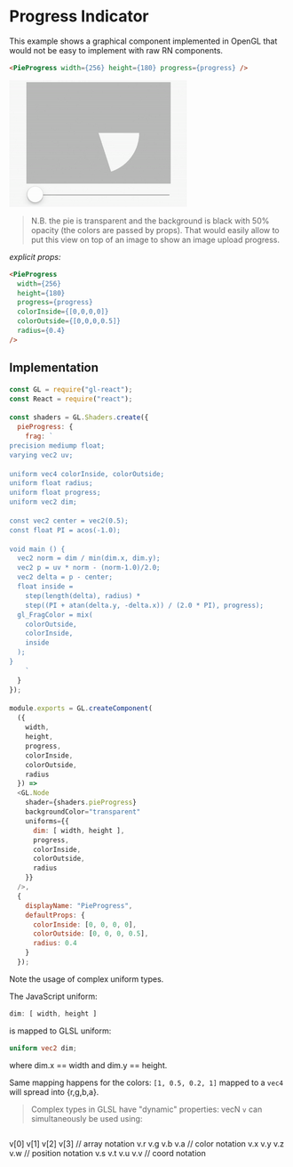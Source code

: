 # Progress Indicator

This example shows a graphical component implemented in OpenGL that would not be easy to implement with raw RN components.

```html
<PieProgress width={256} height={180} progress={progress} />
```

![](4.gif)

> N.B. the pie is transparent and the background is black with 50% opacity (the colors are passed by props). That would easily allow to put this view on top of an image to show an image upload progress.

*explicit props:*

```html
<PieProgress
  width={256}
  height={180}
  progress={progress}
  colorInside={[0,0,0,0]}
  colorOutside={[0,0,0,0.5]}
  radius={0.4}
/>
```

## Implementation

```js
const GL = require("gl-react");
const React = require("react");

const shaders = GL.Shaders.create({
  pieProgress: {
    frag: `
precision mediump float;
varying vec2 uv;

uniform vec4 colorInside, colorOutside;
uniform float radius;
uniform float progress;
uniform vec2 dim;

const vec2 center = vec2(0.5);
const float PI = acos(-1.0);

void main () {
  vec2 norm = dim / min(dim.x, dim.y);
  vec2 p = uv * norm - (norm-1.0)/2.0;
  vec2 delta = p - center;
  float inside =
    step(length(delta), radius) *
    step((PI + atan(delta.y, -delta.x)) / (2.0 * PI), progress);
  gl_FragColor = mix(
    colorOutside,
    colorInside,
    inside
  );
}
    `
  }
});

module.exports = GL.createComponent(
  ({
    width,
    height,
    progress,
    colorInside,
    colorOutside,
    radius
  }) =>
  <GL.Node
    shader={shaders.pieProgress}
    backgroundColor="transparent"
    uniforms={{
      dim: [ width, height ],
      progress,
      colorInside,
      colorOutside,
      radius
    }}
  />,
  {
    displayName: "PieProgress",
    defaultProps: {
      colorInside: [0, 0, 0, 0],
      colorOutside: [0, 0, 0, 0.5],
      radius: 0.4
    }
  });
```

Note the usage of complex uniform types.


The JavaScript uniform:
```js
dim: [ width, height ]
```

is mapped to GLSL uniform:
```glsl
uniform vec2 dim;
```

where dim.x == width and dim.y == height.


Same mapping happens for the colors: `[1, 0.5, 0.2, 1]` mapped to a `vec4` will spread into {r,g,b,a}.

> Complex types in GLSL have "dynamic" properties:
vecN `v` can simultaneously be used using:

>```
v[0]  v[1]  v[2]  v[3]  // array notation
v.r   v.g   v.b   v.a   // color notation
v.x   v.y   v.z   v.w   // position notation
v.s   v.t   v.u   v.v   // coord notation
```
